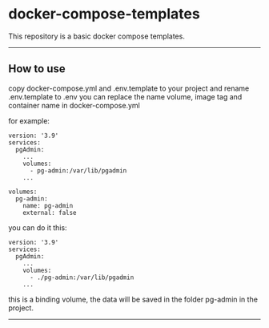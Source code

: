 # docker-compose-templates

This repository is a basic docker compose templates.

---

## How to use

copy docker-compose.yml and .env.template to your project and rename .env.template to .env
you can replace the name volume, image tag and container name in docker-compose.yml

for example:

```
version: '3.9'
services:
  pgAdmin:
    ...
    volumes:
      - pg-admin:/var/lib/pgadmin
    ...

volumes:
  pg-admin:
    name: pg-admin
    external: false
```

you can do it this:

```
version: '3.9'
services:
  pgAdmin:
    ...
    volumes:
      - ./pg-admin:/var/lib/pgadmin
    ...
```

this is a binding volume, the data will be saved in the folder pg-admin in the project.

---